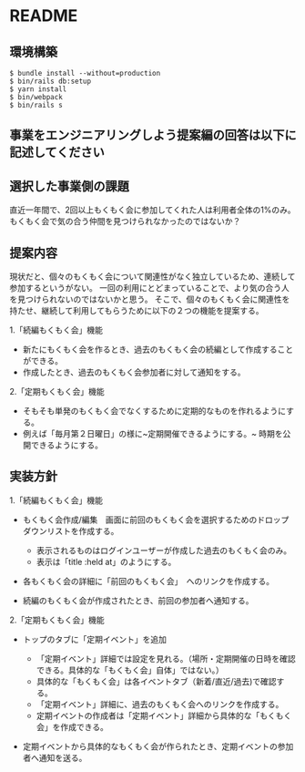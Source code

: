 # README

## 環境構築
```
$ bundle install --without=production
$ bin/rails db:setup
$ yarn install
$ bin/webpack
$ bin/rails s
```

## 事業をエンジニアリングしよう提案編の回答は以下に記述してください

## 選択した事業側の課題

直近一年間で、2回以上もくもく会に参加してくれた人は利用者全体の1%のみ。もくもく会で気の合う仲間を見つけられなかったのではないか？

## 提案内容

現状だと、個々のもくもく会について関連性がなく独立しているため、連続して参加するというがない。
一回の利用にとどまっていることで、より気の合う人を見つけられないのではないかと思う。
そこで、個々のもくもく会に関連性を持たせ、継続して利用してもらうために以下の２つの機能を提案する。

1.「続編もくもく会」機能
- 新たにもくもく会を作るとき、過去のもくもく会の続編として作成することができる。  
- 作成したとき、過去のもくもく会参加者に対して通知をする。

2.「定期もくもく会」機能
- そもそも単発のもくもく会でなくするために定期的なものを作れるようにする。
- 例えば「毎月第２日曜日」の様に~定期開催できるようにする。~ 時期を公開できるようにする。

## 実装方針

1.「続編もくもく会」機能
- もくもく会作成/編集　画面に前回のもくもく会を選択するためのドロップダウンリストを作成する。
  - 表示されるものはログインユーザーが作成した過去のもくもく会のみ。
  - 表示は「title :held at」のようにする。
  
- 各もくもく会の詳細に「前回のもくもく会」　へのリンクを作成する。

- 続編のもくもく会が作成されたとき、前回の参加者へ通知する。

2.「定期もくもく会」機能
- トップのタブに「定期イベント」を追加
  - 「定期イベント」詳細では設定を見れる。（場所・定期開催の日時を確認できる。具体的な「もくもく会」自体」ではない。）
  - 具体的な「もくもく会」は各イベントタブ（新着/直近/過去)で確認する。
  - 「定期イベント」詳細に、過去のもくもく会へのリンクを作成する。
  - 定期イベントの作成者は「定期イベント」詳細から具体的な「もくもく会」を作成できる。
  
- 定期イベントから具体的なもくもく会が作られたとき、定期イベントの参加者へ通知を送る。  
